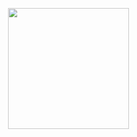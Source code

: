 <p align="center"><img width="240" src="![programmer](https://github.com/fishscaley/fishscaley/assets/148531582/9f332295-49f1-4e94-b3f8-dad3bdb41eaa)" /></p>
